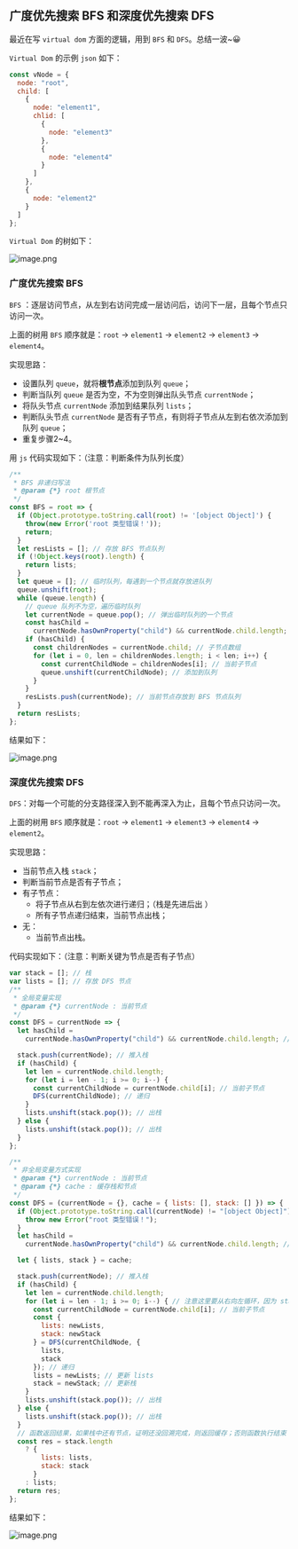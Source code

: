 ## 广度优先搜索 BFS 和深度优先搜索 DFS

最近在写 `virtual dom` 方面的逻辑，用到 `BFS` 和 `DFS`。总结一波~😀

`Virtual Dom` 的示例 `json` 如下：

```javascript
const vNode = {
  node: "root",
  child: [
    {
      node: "element1",
      chlid: [
        {
          node: "element3"
        },
        {
          node: "element4"
        }
      ]
    },
    {
      node: "element2"
    }
  ]
};

```

`Virtual Dom` 的树如下：

![image.png](https://i.loli.net/2019/12/13/Li2XeM8a46u3jZV.png)

### 广度优先搜索  BFS 

`BFS` ：逐层访问节点，从左到右访问完成一层访问后，访问下一层，且每个节点只访问一次。

上面的树用 `BFS` 顺序就是：`root` -> `element1` -> `element2` -> `element3` -> `element4`。

实现思路：

- 设置队列 `queue`，就将**根节点**添加到队列 `queue`；
- 判断当队列 `queue` 是否为空，不为空则弹出队头节点 `currentNode`；
- 将队头节点 `currentNode` 添加到结果队列 `lists`；
- 判断队头节点 `currentNode` 是否有子节点，有则将子节点从左到右依次添加到队列 `queue`；
- 重复步骤2~4。

用 `js` 代码实现如下：（注意：判断条件为队列长度）

```javascript
/**
 * BFS 非递归写法
 * @param {*} root 根节点
 */
const BFS = root => {
  if (Object.prototype.toString.call(root) != '[object Object]') {
    throw(new Error('root 类型错误！'));
    return;
  }
  let resLists = []; // 存放 BFS 节点队列
  if (!Object.keys(root).length) {
    return lists;
  }
  let queue = []; // 临时队列，每遇到一个节点就存放进队列
  queue.unshift(root);
  while (queue.length) {
    // queue 队列不为空，遍历临时队列
    let currentNode = queue.pop(); // 弹出临时队列的一个节点
    const hasChild =
      currentNode.hasOwnProperty("child") && currentNode.child.length; // 判断当前节点是否有子节点
    if (hasChild) {
      const childrenNodes = currentNode.child; // 子节点数组
      for (let i = 0, len = childrenNodes.length; i < len; i++) {
        const currentChildNode = childrenNodes[i]; // 当前子节点
        queue.unshift(currentChildNode); // 添加到队列
      }
    }
    resLists.push(currentNode); // 当前节点存放到 BFS 节点队列
  }
  return resLists;
};
```

结果如下：

![image.png](https://i.loli.net/2019/12/13/fQRoxlaeU1mXEku.png)

### 深度优先搜索  DFS

 `DFS`：对每一个可能的分支路径深入到不能再深入为止，且每个节点只访问一次。

上面的树用 `BFS` 顺序就是：`root`  -> `element1` -> `element3` -> `element4` -> `element2`。

实现思路：

- 当前节点入栈 `stack`；
- 判断当前节点是否有子节点；
- 有子节点：
  - 将子节点从右到左依次进行递归；（栈是先进后出 ）
  - 所有子节点递归结束，当前节点出栈；
- 无：
  - 当前节点出栈。

代码实现如下：（注意：判断关键为节点是否有子节点）

```javascript
var stack = []; // 栈
var lists = []; // 存放 DFS 节点
/**
 * 全局变量实现
 * @param {*} currentNode : 当前节点
 */
const DFS = currentNode => {
  let hasChild =
    currentNode.hasOwnProperty("child") && currentNode.child.length; // 判断当前节点是否有子节点

  stack.push(currentNode); // 推入栈
  if (hasChild) {
    let len = currentNode.child.length;
    for (let i = len - 1; i >= 0; i--) {
      const currentChildNode = currentNode.child[i]; // 当前子节点
      DFS(currentChildNode); // 递归
    }
    lists.unshift(stack.pop()); // 出栈
  } else {
    lists.unshift(stack.pop()); // 出栈
  }
};
```

```javascript
/**
 * 非全局变量方式实现
 * @param {*} currentNode : 当前节点
 * @param {*} cache : 缓存栈和节点
 */
const DFS = (currentNode = {}, cache = { lists: [], stack: [] }) => {
  if (Object.prototype.toString.call(currentNode) != "[object Object]") {
    throw new Error("root 类型错误！");
  }
  let hasChild =
    currentNode.hasOwnProperty("child") && currentNode.child.length; // 判断当前节点是否有子节点

  let { lists, stack } = cache;

  stack.push(currentNode); // 推入栈
  if (hasChild) {
    let len = currentNode.child.length;
    for (let i = len - 1; i >= 0; i--) { // 注意这里要从右向左循环，因为 stack 是先进后出
      const currentChildNode = currentNode.child[i]; // 当前子节点
      const {
        lists: newLists,
        stack: newStack
      } = DFS(currentChildNode, {
        lists,
        stack
      }); // 递归
      lists = newLists; // 更新 lists
      stack = newStack; // 更新栈
    }
    lists.unshift(stack.pop()); // 出栈
  } else {
    lists.unshift(stack.pop()); // 出栈
  }
  // 函数返回结果，如果栈中还有节点，证明还没回溯完成，则返回缓存；否则函数执行结束
  const res = stack.length
    ? {
        lists: lists,
        stack: stack
      }
    : lists;
  return res;
};
```

结果如下：

![image.png](https://i.loli.net/2019/12/13/WoE4fxkBRCs3NOd.png)